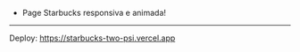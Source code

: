  - Page Starbucks responsiva e animada!
------------------------------------------------
Deploy: https://starbucks-two-psi.vercel.app
